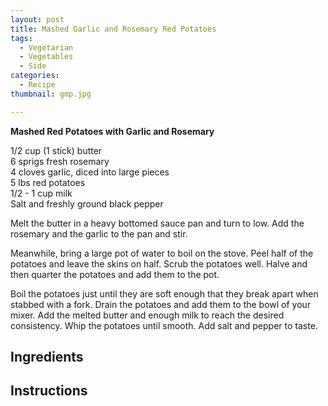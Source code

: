```yaml
---
layout: post
title: Mashed Garlic and Rosemary Red Potatoes
tags:
  - Vegetarian
  - Vegetables
  - Side
categories:
  - Recipe
thumbnail: gmp.jpg

---
```


**Mashed Red Potatoes with Garlic and Rosemary**  
  
1/2 cup (1 stick) butter  
6 sprigs fresh rosemary  
4 cloves garlic, diced into large pieces  
5 lbs red potatoes  
1/2 - 1 cup milk  
Salt and freshly ground black pepper  
  
Melt the butter in a heavy bottomed sauce pan and turn to low. Add the rosemary and the garlic to the pan and stir.  
  
Meanwhile, bring a large pot of water to boil on the stove. Peel half of the potatoes and leave the skins on half. Scrub the potatoes well. Halve and then quarter the potatoes and add them to the pot.  
  
Boil the potatoes just until they are soft enough that they break apart when stabbed with a fork. Drain the potatoes and add them to the bowl of your mixer. Add the melted butter and enough milk to reach the desired consistency. Whip the potatoes until smooth. Add salt and pepper to taste.

## Ingredients



## Instructions







